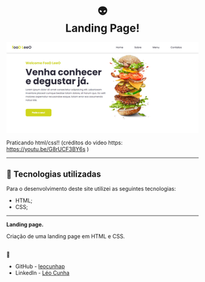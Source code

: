 <h1 align="center">
  👽 <br>Landing Page!
</h1>

![Resultado final do projeto](img/screencapture-file-C-Users-lp008-OneDrive-Documentos-Landing-pages-projeto-index-html-2023-06-13-20_38_23.png)


Praticando html/css!! (créditos do video https: https://youtu.be/G8rUCF3BY6s )

---

## 💼 Tecnologias utilizadas

Para o desenvolvimento deste site utilizei as seguintes tecnologias:

- HTML;
- CSS;

---
**Landing page.**

Criação de uma landing page em HTML e CSS.  



<br>
 📧 

- GitHub - [leocunhap](https://github.com/leocunhap)
- LinkedIn - [Léo Cunha](https://www.linkedin.com/in/l%C3%A9o-cunha)
